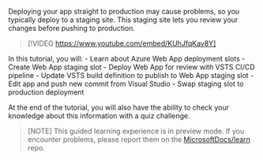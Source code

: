 Deploying your app straight to production may cause problems, so you typically deploy to a staging site. This staging site lets you review your changes before pushing to production.

> [!VIDEO https://www.youtube.com/embed/KUhJfqKav8Y]

In this tutorial, you will:
    - Learn about Azure Web App deployment slots
    - Create Web App staging slot
    - Deploy Web App for review with VSTS CI/CD pipeline
    - Update VSTS build definition to publish to Web App staging slot
    - Edit app and push new commit from Visual Studio
    - Swap staging slot to production deployment

At the end of the tutorial, you will also have the ability to check your knowledge about this information with a quiz challenge.

>[NOTE] This guided learning experience is in preview mode. If you encounter problems, please report them on the [MicrosoftDocs/learn](https://github.com/MicrosoftDocs/learn/issues) repo.